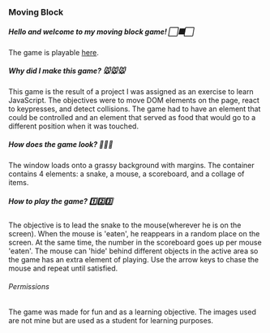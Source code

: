 ### Moving Block

##### Hello and welcome to my moving block game!  ⬜🎆⬜
The game is playable [here](https://lisonallie.github.io/Moving-Block/).

##### Why did I make this game?  🐭🐭🐭
This game is the result of a project I was assigned as an exercise to learn JavaScript. The objectives were to move DOM elements on the page, react to keypresses, and detect collisions. The game had to have an element that could be controlled and an element that served as food that would go to a different position when it was touched.

##### How does the game look?  🐍🐍🐍
The window loads onto a grassy background with margins. The container contains 4 elements: a snake, a mouse, a scoreboard, and a collage of items.

##### How to play the game?  1️⃣2️⃣3️⃣
The objective is to lead the snake to the mouse(wherever he is on the screen). When the mouse is 'eaten', he reappears in a random place on the screen. At the same time, the number in the scoreboard goes up per mouse 'eaten'. The mouse can 'hide' behind different objects in the active area so the game has an extra element of playing. Use the arrow keys to chase the mouse and repeat until satisfied.

###### Permissions
The game was made for fun and as a learning objective. The images used are not mine but are used as a student for learning purposes.
